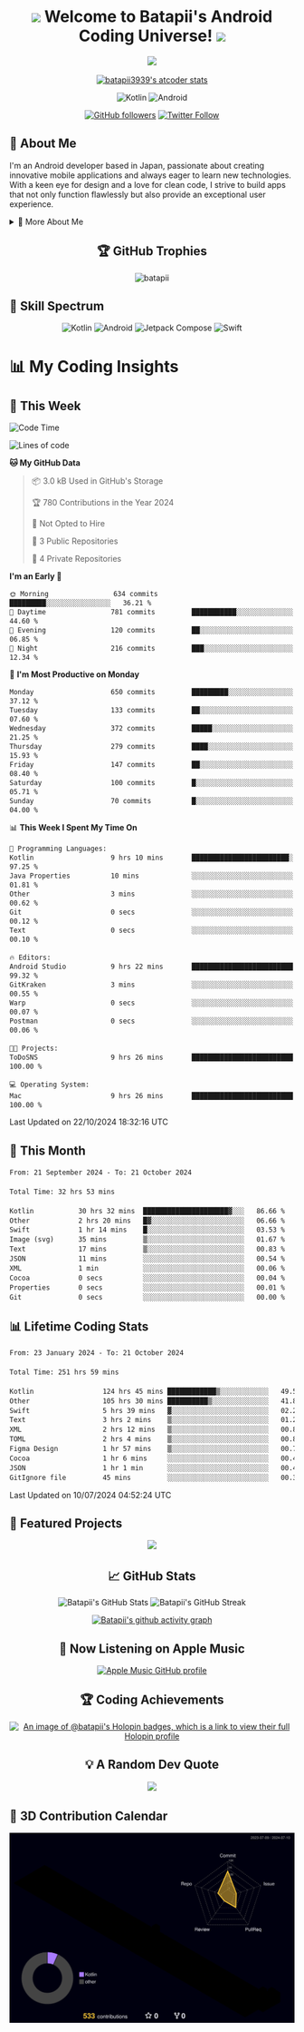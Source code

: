 <h1 align="center">
  <img src="https://media.giphy.com/media/hvRJCLFzcasrR4ia7z/giphy.gif" width="28">
  Welcome to Batapii's Android Coding Universe!
  <img src="https://media.giphy.com/media/hvRJCLFzcasrR4ia7z/giphy.gif" width="28">
</h1>

<p align="center">
  <img src="https://readme-typing-svg.herokuapp.com/?lines=Android+Developer+in+Japan;Always%20learning%20new%20things&font=Fira%20Code&center=true&width=440&height=45&color=f75c7e&vCenter=true&size=22">
</p>

<div align="center">

[![batapii3939's atcoder stats](https://atcoder-readme-stats.vercel.app/stats/batapii3939?theme=dark&show_history=5&width=450)](https://github.com/iwbc-mzk/atcoder-readme-stats)

![Kotlin](https://img.shields.io/badge/Kotlin-★☆☆☆☆☆☆☆☆☆-brightgreen)
![Android](https://img.shields.io/badge/Android-★☆☆☆☆☆☆☆☆☆-brightgreen)

  
[![GitHub followers](https://img.shields.io/github/followers/batapii?style=social)](https://github.com/batapii)
[![Twitter Follow](https://img.shields.io/twitter/follow/batapii?style=social)](https://twitter.com/batapii3939)

</div>

## 🚀 About Me
I'm an Android developer based in Japan, passionate about creating innovative mobile applications and always eager to learn new technologies. With a keen eye for design and a love for clean code, I strive to build apps that not only function flawlessly but also provide an exceptional user experience.

<details>
<summary>🌟 More About Me</summary>

- 🔭 I'm currently working on revolutionizing mobile productivity apps
- 🌱 I'm currently learning Kotlin Multiplatform and Jetpack Compose
- 👯 I'm looking to collaborate on open-source Android projects

</details>

<h2 align="center">🏆 GitHub Trophies</h2>
<p align="center">
  <img src="https://github-profile-trophy.vercel.app/?username=batapii&theme=nord&column=7&no-frame=true&no-bg=true&rank=SECRET,SSS,SS,S,AAA,AA,A,B,C,?" alt="batapii" />
</p>

## 🌈 Skill Spectrum

<div align="center">

![Kotlin](https://img.shields.io/badge/Kotlin-0095D5?style=for-the-badge&logo=kotlin&logoColor=white)
![Android](https://img.shields.io/badge/Android-3DDC84?style=for-the-badge&logo=android&logoColor=white)
![Jetpack Compose](https://img.shields.io/badge/Jetpack%20Compose-4285F4?style=for-the-badge&logo=jetpackcompose&logoColor=white)
![Swift](https://img.shields.io/badge/Swift-FA7343?style=for-the-badge&logo=swift&logoColor=white)

</div>


# 📊 My Coding Insights

## 📅 This Week
<!--START_SECTION:waka-week-->
![Code Time](http://img.shields.io/badge/Code%20Time-254%20hrs%2021%20mins-blue)

![Lines of code](https://img.shields.io/badge/From%20Hello%20World%20I%27ve%20Written-118.2%20thousand%20lines%20of%20code-blue)

**🐱 My GitHub Data** 

> 📦 3.0 kB Used in GitHub's Storage 
 > 
> 🏆 780 Contributions in the Year 2024
 > 
> 🚫 Not Opted to Hire
 > 
> 📜 3 Public Repositories 
 > 
> 🔑 4 Private Repositories 
 > 
**I'm an Early 🐤** 

```text
🌞 Morning                634 commits         █████████░░░░░░░░░░░░░░░░   36.21 % 
🌆 Daytime                781 commits         ███████████░░░░░░░░░░░░░░   44.60 % 
🌃 Evening                120 commits         ██░░░░░░░░░░░░░░░░░░░░░░░   06.85 % 
🌙 Night                  216 commits         ███░░░░░░░░░░░░░░░░░░░░░░   12.34 % 
```
📅 **I'm Most Productive on Monday** 

```text
Monday                   650 commits         █████████░░░░░░░░░░░░░░░░   37.12 % 
Tuesday                  133 commits         ██░░░░░░░░░░░░░░░░░░░░░░░   07.60 % 
Wednesday                372 commits         █████░░░░░░░░░░░░░░░░░░░░   21.25 % 
Thursday                 279 commits         ████░░░░░░░░░░░░░░░░░░░░░   15.93 % 
Friday                   147 commits         ██░░░░░░░░░░░░░░░░░░░░░░░   08.40 % 
Saturday                 100 commits         █░░░░░░░░░░░░░░░░░░░░░░░░   05.71 % 
Sunday                   70 commits          █░░░░░░░░░░░░░░░░░░░░░░░░   04.00 % 
```


📊 **This Week I Spent My Time On** 

```text
💬 Programming Languages: 
Kotlin                   9 hrs 10 mins       ████████████████████████░   97.25 % 
Java Properties          10 mins             ░░░░░░░░░░░░░░░░░░░░░░░░░   01.81 % 
Other                    3 mins              ░░░░░░░░░░░░░░░░░░░░░░░░░   00.62 % 
Git                      0 secs              ░░░░░░░░░░░░░░░░░░░░░░░░░   00.12 % 
Text                     0 secs              ░░░░░░░░░░░░░░░░░░░░░░░░░   00.10 % 

🔥 Editors: 
Android Studio           9 hrs 22 mins       █████████████████████████   99.32 % 
GitKraken                3 mins              ░░░░░░░░░░░░░░░░░░░░░░░░░   00.55 % 
Warp                     0 secs              ░░░░░░░░░░░░░░░░░░░░░░░░░   00.07 % 
Postman                  0 secs              ░░░░░░░░░░░░░░░░░░░░░░░░░   00.06 % 

🐱‍💻 Projects: 
ToDoSNS                  9 hrs 26 mins       █████████████████████████   100.00 % 

💻 Operating System: 
Mac                      9 hrs 26 mins       █████████████████████████   100.00 % 
```


 Last Updated on 22/10/2024 18:32:16 UTC
<!--END_SECTION:waka-week-->

## 📅 This Month
<!--START_SECTION:wakamonth-->

```txt
From: 21 September 2024 - To: 21 October 2024

Total Time: 32 hrs 53 mins

Kotlin           30 hrs 32 mins  █████████████████████▓░░░   86.66 %
Other            2 hrs 20 mins   █▓░░░░░░░░░░░░░░░░░░░░░░░   06.66 %
Swift            1 hr 14 mins    █░░░░░░░░░░░░░░░░░░░░░░░░   03.53 %
Image (svg)      35 mins         ▒░░░░░░░░░░░░░░░░░░░░░░░░   01.67 %
Text             17 mins         ▒░░░░░░░░░░░░░░░░░░░░░░░░   00.83 %
JSON             11 mins         ░░░░░░░░░░░░░░░░░░░░░░░░░   00.54 %
XML              1 min           ░░░░░░░░░░░░░░░░░░░░░░░░░   00.06 %
Cocoa            0 secs          ░░░░░░░░░░░░░░░░░░░░░░░░░   00.04 %
Properties       0 secs          ░░░░░░░░░░░░░░░░░░░░░░░░░   00.01 %
Git              0 secs          ░░░░░░░░░░░░░░░░░░░░░░░░░   00.00 %
```

<!--END_SECTION:wakamonth-->

## 📊 Lifetime Coding Stats

<!--START_SECTION:wakaalltime-->

```txt
From: 23 January 2024 - To: 21 October 2024

Total Time: 251 hrs 59 mins

Kotlin                 124 hrs 45 mins ████████████▒░░░░░░░░░░░░   49.51 %
Other                  105 hrs 30 mins ██████████▒░░░░░░░░░░░░░░   41.87 %
Swift                  5 hrs 39 mins   ▓░░░░░░░░░░░░░░░░░░░░░░░░   02.25 %
Text                   3 hrs 2 mins    ▒░░░░░░░░░░░░░░░░░░░░░░░░   01.21 %
XML                    2 hrs 12 mins   ▒░░░░░░░░░░░░░░░░░░░░░░░░   00.87 %
TOML                   2 hrs 4 mins    ▒░░░░░░░░░░░░░░░░░░░░░░░░   00.82 %
Figma Design           1 hr 57 mins    ▒░░░░░░░░░░░░░░░░░░░░░░░░   00.78 %
Cocoa                  1 hr 6 mins     ░░░░░░░░░░░░░░░░░░░░░░░░░   00.44 %
JSON                   1 hr 1 min      ░░░░░░░░░░░░░░░░░░░░░░░░░   00.41 %
GitIgnore file         45 mins         ░░░░░░░░░░░░░░░░░░░░░░░░░   00.30 %
```

<!--END_SECTION:wakaalltime-->

Last Updated on 10/07/2024 04:52:24 UTC

## 🌟 Featured Projects

<div align="center">
  <a href="https://github.com/batapii/ToDoSNS">
    <img src="https://github-readme-stats.vercel.app/api/pin/?username=batapii&repo=ToDoSNS&theme=radical" />
  </a>

## 📈 GitHub Stats

<div align="center">
  <img src="https://github-readme-stats.vercel.app/api?username=batapii&show_icons=true&theme=radical" alt="Batapii's GitHub Stats" />
  <img src="https://github-readme-streak-stats.herokuapp.com/?user=batapii&theme=radical" alt="Batapii's GitHub Streak" />
  
[![Batapii's github activity graph](https://github-readme-activity-graph.vercel.app/graph?username=batapii&theme=react-dark)](https://github.com/ashutosh00710/github-readme-activity-graph)
</div>

## 🎵 Now Listening on Apple Music

<div align="center">
  
[![Apple Music GitHub profile](https://music-profile.rayriffy.com/theme/dark.svg?uid=001005.6598667d2ffd4a10a4f429edd0ba24c4.1156)](https://github.com/rayriffy/apple-music-github-profile)

</div>


## 🏆 Coding Achievements

<div align="center">

[![An image of @batapii's Holopin badges, which is a link to view their full Holopin profile](https://holopin.me/batapii)](https://holopin.io/@batapii)

</div>

## 💡 A Random Dev Quote

<div align="center">

![](https://quotes-github-readme.vercel.app/api?type=horizontal&theme=radical)

</div>

</div>

## 🚀 3D Contribution Calendar

<div align="center">
  
![](./profile-3d-contrib/profile-night-rainbow.svg)

</div>
